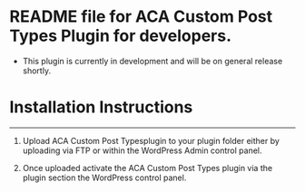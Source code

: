 # README file for ACA Custom Post Types Plugin for developers.
- This plugin is currently in development and will be on general release shortly.

# Installation Instructions
--------------

1. Upload ACA Custom Post Typesplugin to your plugin folder either by uploading via FTP or within the WordPress Admin control panel.

2. Once uploaded activate the ACA Custom Post Types plugin via the plugin section the WordPress control panel.